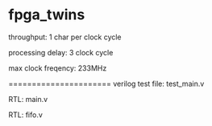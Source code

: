 # fpga_twins

throughput: 1 char per clock cycle

processing delay: 3 clock cycle

max clock freqency: 233MHz

======================
verilog test file: test_main.v

RTL: main.v

RTL: fifo.v
